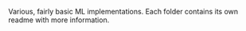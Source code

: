 Various, fairly basic ML implementations. Each folder contains its own readme with more information.